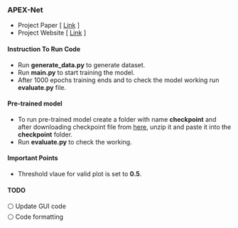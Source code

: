 ### APEX-Net
* Project Paper [ [Link](https://arxiv.org/abs/2101.06217) ]
* Project Website  [ [Link](https://sites.google.com/view/apexnetpaper) ]

#### Instruction To Run Code
* Run **generate_data.py** to generate dataset.
* Run **main.py** to start training the model.
* After 1000 epochs training ends and to check the model working run **evaluate.py** file.

#### Pre-trained model
* To run pre-trained model create a folder with name **checkpoint** and after downloading checkpoint file from [here](https://drive.google.com/file/d/1THyD7zAukb8Io3kaVx5vxejA9pGh1Oyg/view?usp=sharing), unzip it and paste it into the **checkpoint** folder.
* Run **evaluate.py** to check the working.

#### Important Points
* Threshold vlaue for valid plot is set to **0.5**.

#### TODO
⚪ Update GUI code <br/>
:white_circle: Code formatting
